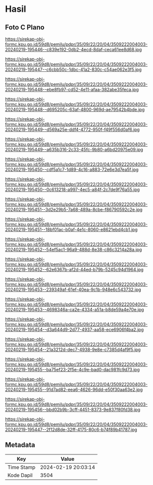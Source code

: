 # Hasil

## Foto C Plano

https://sirekap-obj-formc.kpu.go.id/59d8/pemilu/pdpr/35/09/22/20/04/3509222004003-20240219-195446--c839e192-0db2-4ecd-8daf-ceca61ee8d68.jpg

https://sirekap-obj-formc.kpu.go.id/59d8/pemilu/pdpr/35/09/22/20/04/3509222004003-20240219-195447--c6cbb50c-1dbc-41a2-830c-c54ae062e3f5.jpg

https://sirekap-obj-formc.kpu.go.id/59d8/pemilu/pdpr/35/09/22/20/04/3509222004003-20240219-195448--ebe8fb97-cd52-4e11-afaa-382abe35feca.jpg

https://sirekap-obj-formc.kpu.go.id/59d8/pemilu/pdpr/35/09/22/20/04/3509222004003-20240219-195448--d695205c-63af-4800-969d-ae79542b4bde.jpg

https://sirekap-obj-formc.kpu.go.id/59d8/pemilu/pdpr/35/09/22/20/04/3509222004003-20240219-195449--d569a25e-ddf4-4772-950f-f49f556d0af6.jpg

https://sirekap-obj-formc.kpu.go.id/59d8/pemilu/pdpr/35/09/22/20/04/3509222004003-20240219-195449--a635b316-2c33-45fc-9b80-a6bd20975e09.jpg

https://sirekap-obj-formc.kpu.go.id/59d8/pemilu/pdpr/35/09/22/20/04/3509222004003-20240219-195450--cdf5a1c7-1d89-4c16-a883-72e6e3d7ea5f.jpg

https://sirekap-obj-formc.kpu.go.id/59d8/pemilu/pdpr/35/09/22/20/04/3509222004003-20240219-195450--0c613218-a997-4ec5-a84f-2c7de9f76a55.jpg

https://sirekap-obj-formc.kpu.go.id/59d8/pemilu/pdpr/35/09/22/20/04/3509222004003-20240219-195451--3d2e29b5-7a68-489a-8cbe-f86790592c2e.jpg

https://sirekap-obj-formc.kpu.go.id/59d8/pemilu/pdpr/35/09/22/20/04/3509222004003-20240219-195451--18bf01ac-b0af-4e1c-8060-e8621ebd4cb1.jpg

https://sirekap-obj-formc.kpu.go.id/59d8/pemilu/pdpr/35/09/22/20/04/3509222004003-20240219-195452--54ef5ac1-96a9-488d-8e38-c86c3214a28a.jpg

https://sirekap-obj-formc.kpu.go.id/59d8/pemilu/pdpr/35/09/22/20/04/3509222004003-20240219-195452--62e6367b-af2d-44ed-b79b-5245c94d1964.jpg

https://sirekap-obj-formc.kpu.go.id/59d8/pemilu/pdpr/35/09/22/20/04/3509222004003-20240219-195453--239349af-61ef-40ea-9c1b-948e6c543732.jpg

https://sirekap-obj-formc.kpu.go.id/59d8/pemilu/pdpr/35/09/22/20/04/3509222004003-20240219-195453--4698346a-ca2e-4334-a51a-b8de59a4e70e.jpg

https://sirekap-obj-formc.kpu.go.id/59d8/pemilu/pdpr/35/09/22/20/04/3509222004003-20240219-195454--d3a644d9-2d77-4937-aa58-ece6906f4ba2.jpg

https://sirekap-obj-formc.kpu.go.id/59d8/pemilu/pdpr/35/09/22/20/04/3509222004003-20240219-195454--21a3212d-dec7-4938-9e8e-c7385d4af9f5.jpg

https://sirekap-obj-formc.kpu.go.id/59d8/pemilu/pdpr/35/09/22/20/04/3509222004003-20240219-195455--ba75ef23-2f5e-4c9e-bad0-dac981fc9d73.jpg

https://sirekap-obj-formc.kpu.go.id/59d8/pemilu/pdpr/35/09/22/20/04/3509222004003-20240219-195455--91d7ad82-eea6-4626-96dd-e50f30aa63e2.jpg

https://sirekap-obj-formc.kpu.go.id/59d8/pemilu/pdpr/35/09/22/20/04/3509222004003-20240219-195456--bbd02b9b-3cff-4451-8373-9e837f80fd38.jpg

https://sirekap-obj-formc.kpu.go.id/59d8/pemilu/pdpr/35/09/22/20/04/3509222004003-20240219-195447--2f12d8de-32ff-4175-80c6-b74f89b41787.jpg


## Metadata

| Key        | Value               |
| ---------- | ------------------- |
| Time Stamp | 2024-02-19 20:03:14 |
| Kode Dapil | 3504                |



